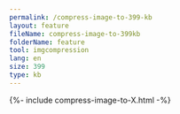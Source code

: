 ```yaml
---
permalink: /compress-image-to-399-kb
layout: feature
fileName: compress-image-to-399kb
folderName: feature
tool: imgcompression
lang: en
size: 399
type: kb
---
```


{%- include compress-image-to-X.html -%}
